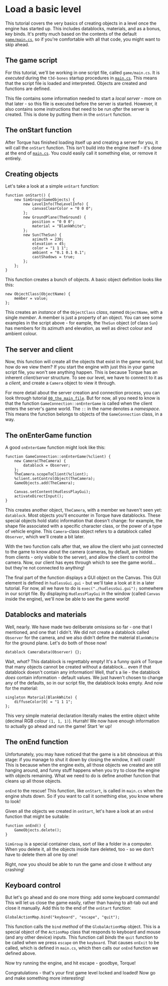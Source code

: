 # Load a basic level

This tutorial covers the very basics of creating objects in a level once the engine has started up.
This includes datablocks, materials, and as a bonus, key binds.
It's pretty much based on the contents of the default [`game/main.cs`][game.cs], so if you're comfortable with all that code, you might want to skip ahead.

 [game.cs]: ../../game/main.cs

## The game script

For this tutorial, we'll be working in one script file, called `game/main.cs`.
It is _executed_ during the `t3d-bones` startup procedures in [`main.cs`][main.cs].
This means that the script file is loaded and interpreted.
Objects are created and functions are defined.

This file contains some information needed to start a _local server_ - more on that later - so this file is executed before the server is started.
However, it also contains some instructions that need to be run _after_ the server is created.
This is done by putting them in the `onStart` function.

 [main.cs]: ../../main.cs

## The onStart function

After Torque has finished loading itself up and creating a server for you, it will call the `onStart` function.
This isn't build into the engine itself - it's done at the end of [`main.cs`][main.cs].
You could easily call it something else, or remove it entirely.

## Creating objects

Let's take a look at a simple `onStart` function:

    function onStart() {
        new SimGroup(GameObjects) {
            new LevelInfo(TheLevelInfo) {
                canvasClearColor = "0 0 0";
            };
            new GroundPlane(TheGround) {
                position = "0 0 0";
                material = "BlankWhite";
            };
            new Sun(TheSun) {
                azimuth = 230;
                elevation = 45;
                color = "1 1 1";
                ambient = "0.1 0.1 0.1";
                castShadows = true;
            };
        };
    }

This function creates a bunch of objects.
A basic object definition looks like this:

    new ObjectClass(ObjectName) {
        member = value;
    };

This creates an _instance_ of the `ObjectClass` _class_, named `ObjectName`, with a single _member_.
A member is just a property of an object.
You can see some examples in the script above - for eample, the `TheSun` object (of class `Sun`) has members for its azimuth and elevation, as well as direct colour and ambient colour.

## The server and client

Now, this function will create all the objects that exist in the game world, but how do we view them?
If you start the engine with just this in your game script file, you won't see anything happen.
This is because Torque has an inherent _client/server_ structure.
To see our level, we have to connect to it as a _client_, and create a `Camera` object to view it through.

For more detail about the server creation and connection process, you can look through tutorial [`00_the_main_file`][00].
But for now, all you need to know is that the function `GameConnection::onEnterGame` is called when the client enters the server's game world.
The `::` in the name denotes a _namespace_.
This means the function belongs to objects of the `GameConnection` class, in a way.

 [00]: ../00_the_main_file

## The onEnterGame function

A good `onEnterGame` function might look like this:

    function GameConnection::onEnterGame(%client) {
        new Camera(TheCamera) {
            datablock = Observer;
        };
        TheCamera.scopeToClient(%client);
        %client.setControlObject(TheCamera);
        GameObjects.add(TheCamera);

        Canvas.setContent(HudlessPlayGui);
        activateDirectInput();
    }

This creates another object, `TheCamera`, with a member we haven't seen yet: `datablock`.
Most objects you'll encounter in Torque have datablocks.
These special objects hold static information that doesn't change: for example, the shape file associated with a specific character class, or the power of a type of vehicle engine.
This `Camera`-class object refers to a datablock called `Observer`, which we'll create a bit later.

With the two function calls after that, we allow the client who just connected to the game to know about the camera (cameras, by default, are hidden from clients - only visible to the server), and allow the client to control the camera.
Now, our client has eyes through which to see the game world... but they're not connected to anything!

The final part of the function displays a GUI object on the Canvas.
This GUI element is defined in `hudlessGui.gui` - but we'll take a look at it in a later tutorial.
For now, all we have to do is `exec("./hudlessGui.gui");` somewhere in our script file.
By displaying `HudlessPlayGui` in the window (called `Canvas` inside the engine), we'll now be able to see the game world!

## Datablocks and materials

Well, nearly.
We have made two deliberate omissions so far - one that I mentioned, and one that I didn't.
We did not create a datablock called `Observer` for the camera, and we also didn't define the material `BlankWhite` for the ground plane.
Let's do both of those now!

    datablock CameraData(Observer) {};

Wait, _what?_
This datablock is regrettably empty!
It's a funny quirk of Torque that many objects cannot be created without a datablock... even if that datablock doesn't contain any information!
Well, that's a lie - the datablock _does_ contain information - default values.
We just haven't chosen to change any of the defaults, so in our script file, the datablock looks empty.
And now for the material:

    singleton Material(BlankWhite) {
        diffuseColor[0] = "1 1 1";
    };

This very simple material declaration literally makes the entire object white (decimal RGB colour `(1, 1, 1)`).
Hurrah!
We now have enough information to actually go ahead and run the game!
Start 'er up!

## The onEnd function

Unfortunately, you may have noticed that the game is a bit obnoxious at this stage: if you manage to shut it down by closing the window, it will crash!
This is because when the engine exits, all those objects we created are still hanging around, and funny stuff happens when you try to close the engine with objects remaining.
What we need to do is define another function that cleans up all those objects.

`onEnd` to the rescue!
This function, like `onStart`, is called in `main.cs` when the engine shuts down.
So if you want to call it something else, you know where to look!

Given all the objects we created  in `onStart`, let's have a look at an `onEnd` function that might be suitable:

    function onEnd() {
        GameObjects.delete();
    }

`SimGroup` is a special container class, sort of like a folder in a computer.
When you delete it, all the objects inside itare deleted, too - so we don't have to delete them all one by one!

Right, now you should be able to run the game and close it without any crashing!

## Keyboard control

But let's go ahead and do one more thing: add some keyboard commands!
This will let us close the game easily, rather than having to alt-tab out and close it manually.
Add this to the end of the `onStart` function:

    GlobalActionMap.bind("keyboard", "escape", "quit");

This function calls the `bind` _method_ of the `GlobalActionMap` object.
This is a special object of the `ActionMap` class that responds to keyboard and mouse (and any other device) inputs.
This function call _binds_ the `quit` function to be called when we press `escape` on the `keyboard`.
That causes `onExit` to be called, which is defined in `main.cs`, which then calls our `onEnd` function we defined above.

Now try running the engine, and hit escape - goodbye, Torque!

Congratulations - that's your first game level locked and loaded!
Now go and make something more interesting!
